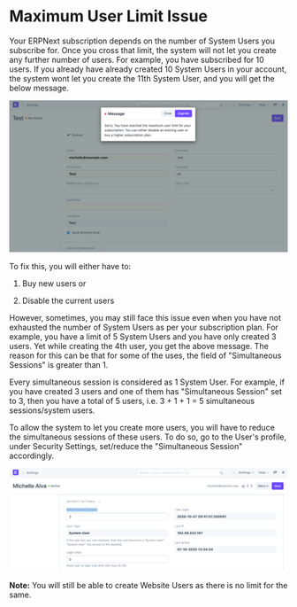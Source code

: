 
# Maximum User Limit Issue



Your ERPNext subscription depends on the number of System Users you subscribe for. Once you cross that limit, the system will not let you create any further number of users. For example, you have subscribed for 10 users. If you already have already created 10 System Users in your account, the system wont let you create the 11th System User, and you will get the below message.

  


![](/files/oP3RzNx.png)

  


To fix this, you will either have to:

1) Buy new users or

2) Disable the current users

  


However, sometimes, you may still face this issue even when you have not exhausted the number of System Users as per your subscription plan. For example, you have a limit of 5 System Users and you have only created 3 users. Yet while creating the 4th user, you get the above message. The reason for this can be that for some of the uses, the field of "Simultaneous Sessions" is greater than 1.

  


Every simultaneous session is considered as 1 System User. For example, if you have created 3 users and one of them has "Simultaneous Session" set to 3, then you have a total of 5 users, i.e. 3 + 1 + 1 = 5 simultaneous sessions/system users.

  


To allow the system to let you create more users, you will have to reduce the simultaneous sessions of these users. To do so, go to the User's profile, under Security Settings, set/reduce the "Simultaneous Session" accordingly.

  


![](/files/YQQ8cHw.png)

  


**Note:** You will still be able to create Website Users as there is no limit for the same.




